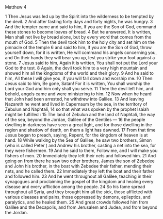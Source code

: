 Matthew 4

1	Then Jesus was led up by the Spirit into the wilderness to be tempted by the devil.
2	And after fasting forty days and forty nights, he was hungry.
3	And the tempter came and said to him, If you are the Son of God, command these stones to become loaves of bread.
4	But he answered, It is written, Man shall not live by bread alone, but by every word that comes from the mouth of God.
5	Then the devil took him to the holy city and set him on the pinnacle of the temple
6	and said to him, If you are the Son of God, throw yourself down, for it is written, He will command his angels concerning you, and On their hands they will bear you up, lest you strike your foot against a stone.
7	Jesus said to him, Again it is written, You shall not put the Lord your God to the test.
8	Again, the devil took him to a very high mountain and showed him all the kingdoms of the world and their glory.
9	And he said to him, All these I will give you, if you will fall down and worship me.
10	Then Jesus said to him, Be gone, Satan! For it is written, You shall worship the Lord your God and him only shall you serve.
11	Then the devil left him, and behold, angels came and were ministering to him.
12	Now when he heard that John had been arrested, he withdrew into Galilee.
13	And leaving Nazareth he went and lived in Capernaum by the sea, in the territory of Zebulun and Naphtali,
14	so that what was spoken by the prophet Isaiah might be fulfilled :
15	The land of Zebulun and the land of Naphtali, the way of the sea, beyond the Jordan, Galilee of the Gentiles —
16	the people dwelling in darkness have seen a great light, and for those dwelling in the region and shadow of death, on them a light has dawned.
17	From that time Jesus began to preach, saying, Repent, for the kingdom of heaven is at hand.
18	While walking by the Sea of Galilee, he saw two brothers, Simon (who is called Peter ) and Andrew his brother, casting a net into the sea, for they were fishermen.
19	And he said to them, Follow me, and I will make you fishers of men.
20	Immediately they left their nets and followed him.
21	And going on from there he saw two other brothers, James the son of Zebedee and John his brother, in the boat with Zebedee their father, mending their nets, and he called them.
22	Immediately they left the boat and their father and followed him.
23	And he went throughout all Galilee, teaching in their synagogues and proclaiming the gospel of the kingdom and healing every disease and every affliction among the people.
24	So his fame spread throughout all Syria, and they brought him all the sick, those afflicted with various diseases and pains, those oppressed by demons, epileptics, and paralytics, and he healed them.
25	And great crowds followed him from Galilee and the Decapolis, and from Jerusalem and Judea, and from beyond the Jordan.

